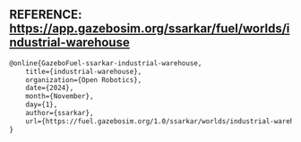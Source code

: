 ## REFERENCE: https://app.gazebosim.org/ssarkar/fuel/worlds/industrial-warehouse

```LaTeX
@online{GazeboFuel-ssarkar-industrial-warehouse,
	title={industrial-warehouse},
	organization={Open Robotics},
	date={2024},
	month={November},
	day={1},
	author={ssarkar},
	url={https://fuel.gazebosim.org/1.0/ssarkar/worlds/industrial-warehouse},
}
```